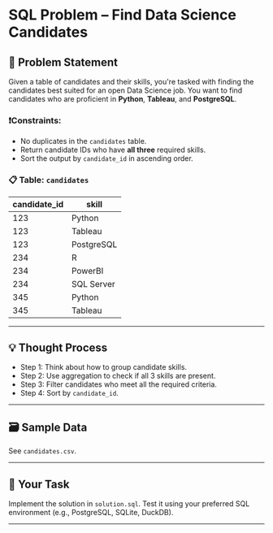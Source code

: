 # SQL Problem – Find Data Science Candidates

## 🧠 Problem Statement

Given a table of candidates and their skills, you're tasked with finding the candidates best suited for an open Data Science job. You want to find candidates who are proficient in **Python**, **Tableau**, and **PostgreSQL**.

### ❗️Constraints:
- No duplicates in the `candidates` table.
- Return candidate IDs who have **all three** required skills.
- Sort the output by `candidate_id` in ascending order.

### 📋 Table: `candidates`

| candidate_id | skill       |
|--------------|-------------|
| 123          | Python      |
| 123          | Tableau     |
| 123          | PostgreSQL  |
| 234          | R           |
| 234          | PowerBI     |
| 234          | SQL Server  |
| 345          | Python      |
| 345          | Tableau     |

---

## 💡 Thought Process

- Step 1: Think about how to group candidate skills.
- Step 2: Use aggregation to check if all 3 skills are present.
- Step 3: Filter candidates who meet all the required criteria.
- Step 4: Sort by `candidate_id`.

---

## 🗃️ Sample Data

See `candidates.csv`.

---

## 📌 Your Task

Implement the solution in `solution.sql`. Test it using your preferred SQL environment (e.g., PostgreSQL, SQLite, DuckDB).

---